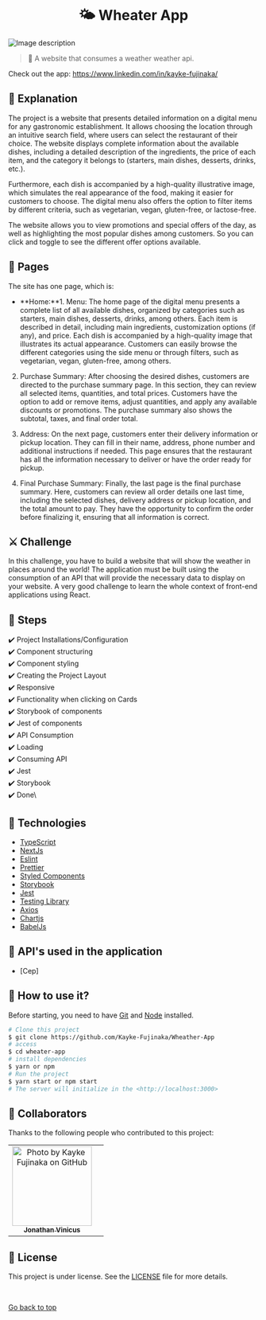<h1 align="center">🌤 Wheater App</h1>

<img src="./public/img.jpeg" alt="Image description">

> 🔎 A website that consumes a weather weather api.

Check out the app: https://www.linkedin.com/in/kayke-fujinaka/ <br>

## :page_facing_up: Explanation

The project is a website that presents detailed information on a digital menu for any gastronomic establishment. It allows choosing the location through an intuitive search field, where users can select the restaurant of their choice. The website displays complete information about the available dishes, including a detailed description of the ingredients, the price of each item, and the category it belongs to (starters, main dishes, desserts, drinks, etc.).

Furthermore, each dish is accompanied by a high-quality illustrative image, which simulates the real appearance of the food, making it easier for customers to choose. The digital menu also offers the option to filter items by different criteria, such as vegetarian, vegan, gluten-free, or lactose-free.

The website allows you to view promotions and special offers of the day, as well as highlighting the most popular dishes among customers. So you can click and toggle to see the different offer options available.

## 📁 Pages

The site has one page, which is:

- **Home:**1. Menu:
The home page of the digital menu presents a complete list of all available dishes, organized by categories such as starters, main dishes, desserts, drinks, among others. Each item is described in detail, including main ingredients, customization options (if any), and price. Each dish is accompanied by a high-quality image that illustrates its actual appearance. Customers can easily browse the different categories using the side menu or through filters, such as vegetarian, vegan, gluten-free, among others.

2. Purchase Summary:
After choosing the desired dishes, customers are directed to the purchase summary page. In this section, they can review all selected items, quantities, and total prices. Customers have the option to add or remove items, adjust quantities, and apply any available discounts or promotions. The purchase summary also shows the subtotal, taxes, and final order total.

3. Address:
On the next page, customers enter their delivery information or pickup location. They can fill in their name, address, phone number and additional instructions if needed. This page ensures that the restaurant has all the information necessary to deliver or have the order ready for pickup.

4. Final Purchase Summary:
Finally, the last page is the final purchase summary. Here, customers can review all order details one last time, including the selected dishes, delivery address or pickup location, and the total amount to pay. They have the opportunity to confirm the order before finalizing it, ensuring that all information is correct. 

## ⚔️ Challenge

In this challenge, you have to build a website that will show the weather in places around the world! The application must be built using the consumption of an API that will provide the necessary data to display on your website. A very good challenge to learn the whole context of front-end applications using React.

## 🎯 Steps

:heavy_check_mark: Project Installations/Configuration\
:heavy_check_mark: Component structuring\
:heavy_check_mark: Component styling\
:heavy_check_mark: Creating the Project Layout\
:heavy_check_mark: Responsive\
:heavy_check_mark: Functionality when clicking on Cards\
:heavy_check_mark: Storybook of components\
:heavy_check_mark: Jest of components\
:heavy_check_mark: API Consumption\
:heavy_check_mark: Loading\
:heavy_check_mark: Consuming API\
:heavy_check_mark: Jest\
:heavy_check_mark: Storybook\
:heavy_check_mark: Done\

## 🚀 Technologies

- [TypeScript](https://www.typescriptlang.org/docs/)
- [NextJs](https://nextjs.org/docs)
- [Eslint](https://eslint.org/docs/latest/user-guide/getting-started)
- [Prettier](https://prettier.io/docs/en/)
- [Styled Components](https://styled-components.com/docs)
- [Storybook](https://storybook.js.org/docs/ember/get-started/introduction)
- [Jest](https://jestjs.io/pt-BR/docs/getting-started)
- [Testing Library](https://testing-library.com/docs/react-testing-library/intro/)
- [Axios](https://axios-http.com/docs/intro)
- [Chartjs](https://www.chartjs.org/)
- [BabelJs](https://babeljs.io/)

## 📡 API'𝘀 used in the application

-  [Cep]

## :closed_book: How to use it?

Before starting, you need to have [Git](https://git-scm.com) and [Node](https://nodejs.org/en/) installed.

```bash
# Clone this project
$ git clone https://github.com/Kayke-Fujinaka/Wheather-App
# access
$ cd wheater-app
# install dependencies
$ yarn or npm
# Run the project
$ yarn start or npm start
# The server will initialize in the <http://localhost:3000>
```

## 🤝 Collaborators

Thanks to the following people who contributed to this project:

<table>
  <tr>
    <td align="center">
      <a href="#">
        <img src="https://avatars.githubusercontent.com/u/98772000?s=400&u=80de9af672be7f75cc7a546838552cf63d5b82fe&v=4" width="160px;" alt="Photo by Kayke Fujinaka on GitHub"/><br>
        <sub>
          <b>Jonathan Vinicus </b>
        </sub>
      </a>
    </all>
    <td align="center">
      
    
  </tr>
</table>

## 📝 License

This project is under license. See the [LICENSE](LICENSE.md) file for more details.

&#xa0;

<a href="#top">Go back to top</a>
